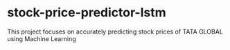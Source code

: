 # stock-price-predictor-lstm
This project focuses on accurately predicting stock prices of TATA GLOBAL using Machine Learning
